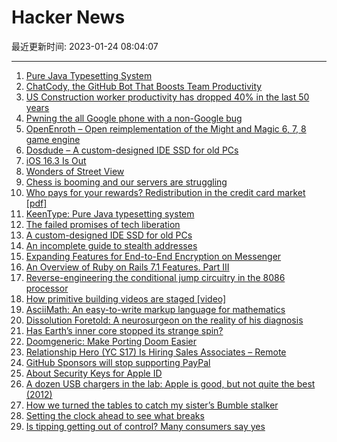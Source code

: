 # Hacker News

最近更新时间: 2023-01-24 08:04:07

--- 
1. [Pure Java Typesetting System](https://github.com/DaveJarvis/KeenType) 
2. [ChatCody, the GitHub Bot That Boosts Team Productivity](https://github.com/marketplace/chatcody) 
3. [US Construction worker productivity has dropped 40% in the last 50 years](https://bfi.uchicago.edu/insight/finding/the-strange-and-awful-path-of-productivity-in-the-us-construction-sector/) 
4. [Pwning the all Google phone with a non-Google bug](https://github.blog/2023-01-23-pwning-the-all-google-phone-with-a-non-google-bug/) 
5. [OpenEnroth – Open reimplementation of the Might and Magic 6, 7, 8 game engine](https://github.com/OpenEnroth/OpenEnroth) 
6. [Dosdude – A custom-designed IDE SSD for old PCs](https://github.com/dosdude1/2.5-inch-ide-ssd) 
7. [iOS 16.3 Is Out](https://developer.apple.com/news/releases/) 
8. [Wonders of Street View](https://neal.fun/wonders-of-street-view/) 
9. [Chess is booming and our servers are struggling](https://www.chess.com/blog/CHESScom/chess-is-booming-and-our-servers-are-struggling) 
10. [Who pays for your rewards? Redistribution in the credit card market [pdf]](https://www.federalreserve.gov/econres/feds/files/2023007pap.pdf) 
11. [KeenType: Pure Java typesetting system](https://github.com/DaveJarvis/KeenType) 
12. [The failed promises of tech liberation](https://flux.community/matthew-sheffield/2023/01/richard-barbrook-californian-ideology-libertarianism-neoliberalism/) 
13. [A custom-designed IDE SSD for old PCs](https://github.com/dosdude1/2.5-inch-ide-ssd) 
14. [An incomplete guide to stealth addresses](https://vitalik.ca/general/2023/01/20/stealth.html) 
15. [Expanding Features for End-to-End Encryption on Messenger](https://about.fb.com/news/2023/01/expanding-features-for-end-to-end-encryption-on-messenger/) 
16. [An Overview of Ruby on Rails 7.1 Features. Part III](https://manny.codes/this-week-in-rails-wrapped-an-overview-of-rails-7-1-features-part-iii/) 
17. [Reverse-engineering the conditional jump circuitry in the 8086 processor](https://www.righto.com/2023/01/reverse-engineering-conditional-jump.html) 
18. [How primitive building videos are staged [video]](https://www.youtube.com/watch?v=Hvk63LADbFc) 
19. [AsciiMath: An easy-to-write markup language for mathematics](http://asciimath.org) 
20. [Dissolution Foretold: A neurosurgeon on the reality of his diagnosis](https://lithub.com/dissolution-foretold-neurosurgeon-henry-marsh-on-the-reality-of-his-own-diagnosis/) 
21. [Has Earth’s inner core stopped its strange spin?](https://www.nature.com/articles/d41586-023-00167-1) 
22. [Doomgeneric: Make Porting Doom Easier](https://github.com/ozkl/doomgeneric) 
23. [Relationship Hero (YC S17) Is Hiring Sales Associates – Remote](https://relationshiphero.com/careers?role=salesAssociate) 
24. [GitHub Sponsors will stop supporting PayPal](https://github.blog/changelog/2023-01-23-github-sponsors-will-stop-supporting-paypal/) 
25. [About Security Keys for Apple ID](https://support.apple.com/en-us/HT213154) 
26. [A dozen USB chargers in the lab: Apple is good, but not quite the best (2012)](https://www.righto.com/2012/10/a-dozen-usb-chargers-in-lab-apple-is.html) 
27. [How we turned the tables to catch my sister’s Bumble stalker](https://major-grooves.medium.com/how-we-turned-the-tables-to-catch-my-sisters-bumble-stalker-e1979d39670d) 
28. [Setting the clock ahead to see what breaks](https://rachelbythebay.com/w/2023/01/19/time/) 
29. [Is tipping getting out of control? Many consumers say yes](https://apnews.com/article/tipping-fatigue-business-c4ae9d440610dae5e8ff4d4df0f88c35) 
